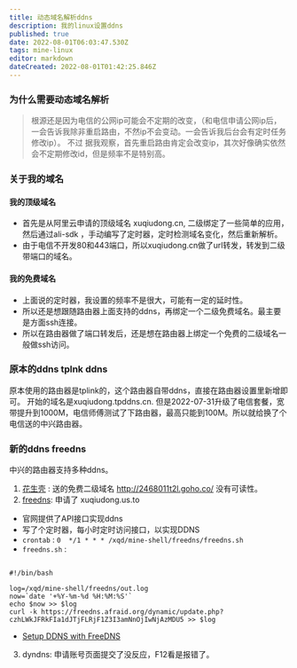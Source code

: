 ```yaml
---
title: 动态域名解析ddns
description: 我的linux设置ddns
published: true
date: 2022-08-01T06:03:47.530Z
tags: mine-linux
editor: markdown
dateCreated: 2022-08-01T01:42:25.846Z
---
```


### 为什么需要动态域名解析
 
> 根源还是因为电信的公网ip可能会不定期的改变，（和电信申请公网ip后，一会告诉我除非重启路由，不然ip不会变动。一会告诉我后台会有定时任务修改ip）。 不过 据我观察，首先重启路由肯定会改变ip，其次好像确实依然会不定期修改id，但是频率不是特别高。


### 关于我的域名

#### 我的顶级域名
 * 首先是从阿里云申请的顶级域名 xuqiudong.cn, 二级绑定了一些简单的应用，然后通过ali-sdk ，手动编写了定时器，定时检测域名变化，然后重新解析。
 * 由于电信不开发80和443端口，所以xuqiudong.cn做了url转发，转发到二级带端口的域名。
 
#### 我的免费域名
* 上面说的定时器，我设置的频率不是很大，可能有一定的延时性。
* 所以还是想跟随路由器上面支持的ddns，再绑定一个二级免费域名。最主要是方面ssh连接。
* 所以在路由器做了端口转发后，还是想在路由器上绑定一个免费的二级域名一般做ssh访问。

### 原本的ddns  tplnk ddns

  原本使用的路由器是tplink的，这个路由器自带ddns，直接在路由器设置里新增即可。 
  开始的域名是xuqiudong.tpddns.cn.
  但是2022-07-31升级了电信套餐，宽带提升到1000M，电信师傅测试了下路由器，最高只能到100M。所以就给换了个电信送的中兴路由器。
  
  
### 新的ddns  freedns

中兴的路由器支持多种ddns。
1.  [花生壳](https://hsk.oray.com/) : 送的免费二级域名 http://2468011t2l.goho.co/ 没有可读性。
2.  [freedns](https://freedns.afraid.org/): 申请了 xuqiudong.us.to
   - 官网提供了API接口实现ddns
   - 写了个定时器，每小时定时访问接口，以实现DDNS
   - `crontab` : `0  */1 * * * /xqd/mine-shell/freedns/freedns.sh`
   - `freedns.sh` :  
   ```
   
#!/bin/bash

log=/xqd/mine-shell/freedns/out.log
now=`date '+%Y-%m-%d %H:%M:%S'`
echo $now >> $log
curl -k https://freedns.afraid.org/dynamic/update.php?czhLWkJFRkFIa1dJTjFLRjF1Z3I3amNnOjIwNjAzMDU5 >> $log

   ```
   - [Setup DDNS with FreeDNS](https://www.filegott.se/2017/04/15/setup-ddns-with-freedns/)
   
 
   
3.  dyndns: 申请账号页面提交了没反应，F12看是报错了。




 
  